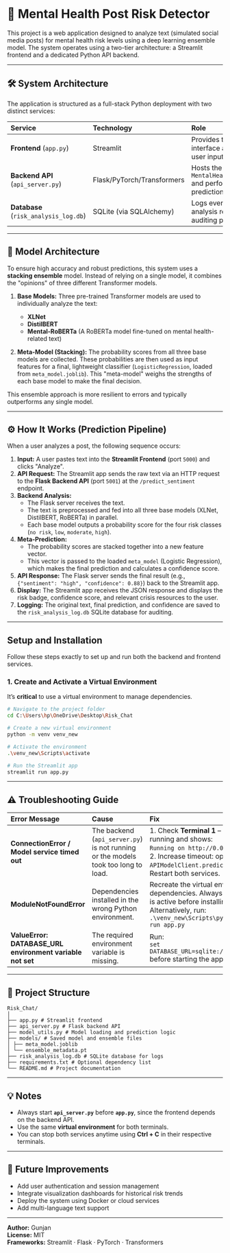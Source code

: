 # 🧠 Mental Health Post Risk Detector

This project is a web application designed to analyze text (simulated social media posts) for mental health risk levels using a deep learning ensemble model. The system operates using a two-tier architecture: a Streamlit frontend and a dedicated Python API backend.

***

## 🛠️ System Architecture

The application is structured as a full-stack Python deployment with two distinct services:

| Service | Technology | Role | Port |
| :--- | :--- | :--- | :--- |
| **Frontend** (`app.py`) | Streamlit | Provides the web interface and handles user input. | `5000` |
| **Backend API** (`api_server.py`) | Flask/PyTorch/Transformers | Hosts the heavy `MentalHealthEnsemble` and performs predictions. | `5001` |
| **Database** (`risk_analysis_log.db`) | SQLite (via SQLAlchemy) | Logs every single analysis request for auditing purposes. | (File-based) |

***

## 🤖 Model Architecture

To ensure high accuracy and robust predictions, this system uses a **stacking ensemble** model. Instead of relying on a single model, it combines the "opinions" of three different Transformer models.

1.  **Base Models:** Three pre-trained Transformer models are used to individually analyze the text:
    * **XLNet**
    * **DistilBERT**
    * **Mental-RoBERTa** (A RoBERTa model fine-tuned on mental health-related text)

2.  **Meta-Model (Stacking):** The probability scores from all three base models are collected. These probabilities are then used as input features for a final, lightweight classifier (`LogisticRegression`, loaded from `meta_model.joblib`). This "meta-model" weighs the strengths of each base model to make the final decision.

This ensemble approach is more resilient to errors and typically outperforms any single model.

***

## ⚙️ How It Works (Prediction Pipeline)

When a user analyzes a post, the following sequence occurs:

1.  **Input:** A user pastes text into the **Streamlit Frontend** (port `5000`) and clicks "Analyze".
2.  **API Request:** The Streamlit app sends the raw text via an HTTP request to the **Flask Backend API** (port `5001`) at the `/predict_sentiment` endpoint.
3.  **Backend Analysis:**
    * The Flask server receives the text.
    * The text is preprocessed and fed into all three base models (XLNet, DistilBERT, RoBERTa) in parallel.
    * Each base model outputs a probability score for the four risk classes (`no risk`, `low`, `moderate`, `high`).
4.  **Meta-Prediction:**
    * The probability scores are stacked together into a new feature vector.
    * This vector is passed to the loaded `meta_model` (Logistic Regression), which makes the final prediction and calculates a confidence score.
5.  **API Response:** The Flask server sends the final result (e.g., `{"sentiment": "high", "confidence": 0.88}`) back to the Streamlit app.
6.  **Display:** The Streamlit app receives the JSON response and displays the risk badge, confidence score, and relevant crisis resources to the user.
7.  **Logging:** The original text, final prediction, and confidence are saved to the `risk_analysis_log.db` SQLite database for auditing.

***

## Setup and Installation

Follow these steps exactly to set up and run both the backend and frontend services.

### 1. Create and Activate a Virtual Environment

It’s **critical** to use a virtual environment to manage dependencies.

```bash
# Navigate to the project folder
cd C:\Users\hp\OneDrive\Desktop\Risk_Chat

# Create a new virtual environment
python -m venv venv_new

# Activate the environment
.\venv_new\Scripts\activate

# Run the Streamlit app
streamlit run app.py

```
---
## ⚠️ Troubleshooting Guide

| **Error Message** | **Cause** | **Fix** |
| :--- | :--- | :--- |
| **ConnectionError / Model service timed out** | The backend (`api_server.py`) is not running or the models took too long to load. | 1. Check **Terminal 1** – ensure the API server is running and shows:<br>`Running on http://0.0.0.0:5001/`.<br>2. Increase timeout: open `app.py`, find `APIModelClient.predict`, and set `timeout=60`. Restart both services. |
| **ModuleNotFoundError** | Dependencies installed in the wrong Python environment. | Recreate the virtual environment and reinstall all dependencies. Always ensure the environment is active before installing packages.<br>Alternatively, run:<br>`.\venv_new\Scripts\python.exe -m streamlit run app.py` |
| **ValueError: DATABASE_URL environment variable not set** | The required environment variable is missing. | Run:<br>`set DATABASE_URL=sqlite:///./risk_analysis_log.db`<br>before starting the app. |

---

## 📁 Project Structure
```
Risk_Chat/
│
├── app.py # Streamlit frontend
├── api_server.py # Flask backend API
├── model_utils.py # Model loading and prediction logic
├── models/ # Saved model and ensemble files
│ ├── meta_model.joblib
│ └── ensemble_metadata.pt
├── risk_analysis_log.db # SQLite database for logs
├── requirements.txt # Optional dependency list
└── README.md # Project documentation
```

---

## 💡 Notes

- Always start **`api_server.py`** before **`app.py`**, since the frontend depends on the backend API.  
- Use the same **virtual environment** for both terminals.  
- You can stop both services anytime using **Ctrl + C** in their respective terminals.

---

## 🧩 Future Improvements

- Add user authentication and session management  
- Integrate visualization dashboards for historical risk trends  
- Deploy the system using Docker or cloud services  
- Add multi-language text support  

---

**Author:** Gunjan  
**License:** MIT  
**Frameworks:** Streamlit · Flask · PyTorch · Transformers  
